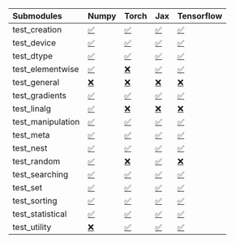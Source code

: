 | Submodules        | Numpy                                                                                                                           | Torch                                                                                                                           | Jax                                                                                                                             | Tensorflow                                                                                                                      |
|:------------------|:--------------------------------------------------------------------------------------------------------------------------------|:--------------------------------------------------------------------------------------------------------------------------------|:--------------------------------------------------------------------------------------------------------------------------------|:--------------------------------------------------------------------------------------------------------------------------------|
| test_creation     | <a href="https://github.com/unifyai/ivy/runs/8192181743?check_suite_focus=true" rel="noopener noreferrer" target="_blank">✅</a> | <a href="https://github.com/unifyai/ivy/runs/8192183910?check_suite_focus=true" rel="noopener noreferrer" target="_blank">✅</a> | <a href="https://github.com/unifyai/ivy/runs/8192185954?check_suite_focus=true" rel="noopener noreferrer" target="_blank">✅</a> | <a href="https://github.com/unifyai/ivy/runs/8192187920?check_suite_focus=true" rel="noopener noreferrer" target="_blank">✅</a> |
| test_device       | <a href="https://github.com/unifyai/ivy/runs/8192181884?check_suite_focus=true" rel="noopener noreferrer" target="_blank">✅</a> | <a href="https://github.com/unifyai/ivy/runs/8192184036?check_suite_focus=true" rel="noopener noreferrer" target="_blank">✅</a> | <a href="https://github.com/unifyai/ivy/runs/8192186104?check_suite_focus=true" rel="noopener noreferrer" target="_blank">✅</a> | <a href="https://github.com/unifyai/ivy/runs/8192188044?check_suite_focus=true" rel="noopener noreferrer" target="_blank">✅</a> |
| test_dtype        | <a href="https://github.com/unifyai/ivy/runs/8192182060?check_suite_focus=true" rel="noopener noreferrer" target="_blank">✅</a> | <a href="https://github.com/unifyai/ivy/runs/8192184157?check_suite_focus=true" rel="noopener noreferrer" target="_blank">✅</a> | <a href="https://github.com/unifyai/ivy/runs/8192186200?check_suite_focus=true" rel="noopener noreferrer" target="_blank">✅</a> | <a href="https://github.com/unifyai/ivy/runs/8192188155?check_suite_focus=true" rel="noopener noreferrer" target="_blank">✅</a> |
| test_elementwise  | <a href="https://github.com/unifyai/ivy/runs/8192182184?check_suite_focus=true" rel="noopener noreferrer" target="_blank">✅</a> | <a href="https://github.com/unifyai/ivy/runs/8192184289?check_suite_focus=true" rel="noopener noreferrer" target="_blank">❌</a> | <a href="https://github.com/unifyai/ivy/runs/8192186343?check_suite_focus=true" rel="noopener noreferrer" target="_blank">✅</a> | <a href="https://github.com/unifyai/ivy/runs/8192188290?check_suite_focus=true" rel="noopener noreferrer" target="_blank">✅</a> |
| test_general      | <a href="https://github.com/unifyai/ivy/runs/8192182312?check_suite_focus=true" rel="noopener noreferrer" target="_blank">❌</a> | <a href="https://github.com/unifyai/ivy/runs/8192184419?check_suite_focus=true" rel="noopener noreferrer" target="_blank">❌</a> | <a href="https://github.com/unifyai/ivy/runs/8192186447?check_suite_focus=true" rel="noopener noreferrer" target="_blank">❌</a> | <a href="https://github.com/unifyai/ivy/runs/8192188438?check_suite_focus=true" rel="noopener noreferrer" target="_blank">❌</a> |
| test_gradients    | <a href="https://github.com/unifyai/ivy/runs/8192182420?check_suite_focus=true" rel="noopener noreferrer" target="_blank">✅</a> | <a href="https://github.com/unifyai/ivy/runs/8192184564?check_suite_focus=true" rel="noopener noreferrer" target="_blank">✅</a> | <a href="https://github.com/unifyai/ivy/runs/8192186556?check_suite_focus=true" rel="noopener noreferrer" target="_blank">✅</a> | <a href="https://github.com/unifyai/ivy/runs/8192188587?check_suite_focus=true" rel="noopener noreferrer" target="_blank">✅</a> |
| test_linalg       | <a href="https://github.com/unifyai/ivy/runs/8192182535?check_suite_focus=true" rel="noopener noreferrer" target="_blank">✅</a> | <a href="https://github.com/unifyai/ivy/runs/8192184696?check_suite_focus=true" rel="noopener noreferrer" target="_blank">❌</a> | <a href="https://github.com/unifyai/ivy/runs/8192186643?check_suite_focus=true" rel="noopener noreferrer" target="_blank">❌</a> | <a href="https://github.com/unifyai/ivy/runs/8192188788?check_suite_focus=true" rel="noopener noreferrer" target="_blank">❌</a> |
| test_manipulation | <a href="https://github.com/unifyai/ivy/runs/8192182675?check_suite_focus=true" rel="noopener noreferrer" target="_blank">✅</a> | <a href="https://github.com/unifyai/ivy/runs/8192184809?check_suite_focus=true" rel="noopener noreferrer" target="_blank">✅</a> | <a href="https://github.com/unifyai/ivy/runs/8192186753?check_suite_focus=true" rel="noopener noreferrer" target="_blank">✅</a> | <a href="https://github.com/unifyai/ivy/runs/8192189014?check_suite_focus=true" rel="noopener noreferrer" target="_blank">✅</a> |
| test_meta         | <a href="https://github.com/unifyai/ivy/runs/8192182819?check_suite_focus=true" rel="noopener noreferrer" target="_blank">✅</a> | <a href="https://github.com/unifyai/ivy/runs/8192184902?check_suite_focus=true" rel="noopener noreferrer" target="_blank">✅</a> | <a href="https://github.com/unifyai/ivy/runs/8192186845?check_suite_focus=true" rel="noopener noreferrer" target="_blank">✅</a> | <a href="https://github.com/unifyai/ivy/runs/8192189182?check_suite_focus=true" rel="noopener noreferrer" target="_blank">✅</a> |
| test_nest         | <a href="https://github.com/unifyai/ivy/runs/8192182947?check_suite_focus=true" rel="noopener noreferrer" target="_blank">✅</a> | <a href="https://github.com/unifyai/ivy/runs/8192185044?check_suite_focus=true" rel="noopener noreferrer" target="_blank">✅</a> | <a href="https://github.com/unifyai/ivy/runs/8192186969?check_suite_focus=true" rel="noopener noreferrer" target="_blank">✅</a> | <a href="https://github.com/unifyai/ivy/runs/8192189353?check_suite_focus=true" rel="noopener noreferrer" target="_blank">✅</a> |
| test_random       | <a href="https://github.com/unifyai/ivy/runs/8192183098?check_suite_focus=true" rel="noopener noreferrer" target="_blank">✅</a> | <a href="https://github.com/unifyai/ivy/runs/8192185163?check_suite_focus=true" rel="noopener noreferrer" target="_blank">❌</a> | <a href="https://github.com/unifyai/ivy/runs/8192187127?check_suite_focus=true" rel="noopener noreferrer" target="_blank">✅</a> | <a href="https://github.com/unifyai/ivy/runs/8192189604?check_suite_focus=true" rel="noopener noreferrer" target="_blank">❌</a> |
| test_searching    | <a href="https://github.com/unifyai/ivy/runs/8192183238?check_suite_focus=true" rel="noopener noreferrer" target="_blank">✅</a> | <a href="https://github.com/unifyai/ivy/runs/8192185295?check_suite_focus=true" rel="noopener noreferrer" target="_blank">✅</a> | <a href="https://github.com/unifyai/ivy/runs/8192187256?check_suite_focus=true" rel="noopener noreferrer" target="_blank">✅</a> | <a href="https://github.com/unifyai/ivy/runs/8192189762?check_suite_focus=true" rel="noopener noreferrer" target="_blank">✅</a> |
| test_set          | <a href="https://github.com/unifyai/ivy/runs/8192183380?check_suite_focus=true" rel="noopener noreferrer" target="_blank">✅</a> | <a href="https://github.com/unifyai/ivy/runs/8192185442?check_suite_focus=true" rel="noopener noreferrer" target="_blank">✅</a> | <a href="https://github.com/unifyai/ivy/runs/8192187379?check_suite_focus=true" rel="noopener noreferrer" target="_blank">✅</a> | <a href="https://github.com/unifyai/ivy/runs/8192189925?check_suite_focus=true" rel="noopener noreferrer" target="_blank">✅</a> |
| test_sorting      | <a href="https://github.com/unifyai/ivy/runs/8192183533?check_suite_focus=true" rel="noopener noreferrer" target="_blank">✅</a> | <a href="https://github.com/unifyai/ivy/runs/8192185563?check_suite_focus=true" rel="noopener noreferrer" target="_blank">✅</a> | <a href="https://github.com/unifyai/ivy/runs/8192187508?check_suite_focus=true" rel="noopener noreferrer" target="_blank">✅</a> | <a href="https://github.com/unifyai/ivy/runs/8192190103?check_suite_focus=true" rel="noopener noreferrer" target="_blank">✅</a> |
| test_statistical  | <a href="https://github.com/unifyai/ivy/runs/8192183643?check_suite_focus=true" rel="noopener noreferrer" target="_blank">✅</a> | <a href="https://github.com/unifyai/ivy/runs/8192185703?check_suite_focus=true" rel="noopener noreferrer" target="_blank">✅</a> | <a href="https://github.com/unifyai/ivy/runs/8192187653?check_suite_focus=true" rel="noopener noreferrer" target="_blank">✅</a> | <a href="https://github.com/unifyai/ivy/runs/8192190261?check_suite_focus=true" rel="noopener noreferrer" target="_blank">✅</a> |
| test_utility      | <a href="https://github.com/unifyai/ivy/runs/8192183778?check_suite_focus=true" rel="noopener noreferrer" target="_blank">❌</a> | <a href="https://github.com/unifyai/ivy/runs/8192185831?check_suite_focus=true" rel="noopener noreferrer" target="_blank">✅</a> | <a href="https://github.com/unifyai/ivy/runs/8192187773?check_suite_focus=true" rel="noopener noreferrer" target="_blank">✅</a> | <a href="https://github.com/unifyai/ivy/runs/8192190357?check_suite_focus=true" rel="noopener noreferrer" target="_blank">✅</a> |